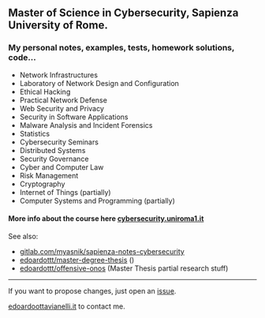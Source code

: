 ## Master of Science in Cybersecurity, Sapienza University of Rome.

### My personal notes, examples, tests, homework solutions, code...

- Network Infrastructures
- Laboratory of Network Design and Configuration
- Ethical Hacking
- Practical Network Defense
- Web Security and Privacy
- Security in Software Applications
- Malware Analysis and Incident Forensics
- Statistics
- Cybersecurity Seminars
- Distributed Systems
- Security Governance
- Cyber and Computer Law
- Risk Management
- Cryptography
- Internet of Things (partially)
- Computer Systems and Programming (partially)

#### More info about the course here [cybersecurity.uniroma1.it](https://cybersecurity.uniroma1.it/home)

See also:

  - [gitlab.com/myasnik/sapienza-notes-cybersecurity](https://gitlab.com/myasnik/sapienza-notes-cybersecurity)
  - [edoardottt/master-degree-thesis](https://github.com/edoardottt/master-degree-thesis/) ()
  - [edoardottt/offensive-onos](https://github.com/edoardottt/offensive-onos) (Master Thesis partial research stuff)

----

If you want to propose changes, just open an [issue](https://github.com/edoardottt/MSc-CyberSecurity-Sapienza/issues).

[edoardoottavianelli.it](https://www.edoardoottavianelli.it) to contact me.
